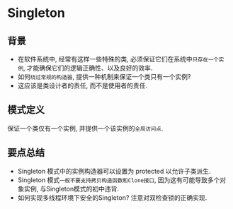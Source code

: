 # Singleton

## 背景
+ 在软件系统中, 经常有这样一些特殊的类, 必须保证它们在系统中```只存在一个实例```, 才能确保它们的逻辑正确性、以及良好的效率.
+ 如何```绕过常规的构造器```, 提供一种机制来保证一个类只有一个实例?
+ 这应该是类设计者的责任, 而不是使用者的责任.

## 模式定义
保证一个类仅有一个实例, 并提供一个该实例的```全局访问点```.

## 要点总结
+ Singleton 模式中的实例构造器可以设置为 protected 以允许子类派生.
+ Singleton 模式```一般不要支持拷贝构造函数和Clone接口```, 因为这有可能导致多个对象实例, 与Singleton模式的初中违背.
+ 如何实现多线程环境下安全的Singleton? 注意对双检查锁的正确实现.
